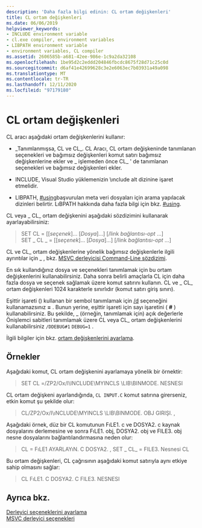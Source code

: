 ```yaml
---
description: 'Daha fazla bilgi edinin: CL ortam değişkenleri'
title: CL ortam değişkenleri
ms.date: 06/06/2019
helpviewer_keywords:
- INCLUDE environment variable
- cl.exe compiler, environment variables
- LIBPATH environment variable
- environment variables, CL compiler
ms.assetid: 2606585b-a681-42ee-986e-1c9a2da32108
ms.openlocfilehash: 1be95d2c2eddd204846fbcdc8675f28d71c25c0d
ms.sourcegitcommit: d6af41e42699628c3e2e6063ec7b03931a49a098
ms.translationtype: MT
ms.contentlocale: tr-TR
ms.lasthandoff: 12/11/2020
ms.locfileid: "97179180"
---
```

# <a name="cl-environment-variables"></a>CL ortam değişkenleri

CL aracı aşağıdaki ortam değişkenlerini kullanır:

- \_Tanımlanmışsa, CL ve CL_. CL Aracı, CL ortam değişkeninde tanımlanan seçenekleri ve bağımsız değişkenleri komut satırı bağımsız değişkenlerine ekler ve \_ işlemeden önce CL_ ' de tanımlanan seçenekleri ve bağımsız değişkenleri ekler.

- INCLUDE, Visual Studio yüklemenizin \ınclude alt dizinine işaret etmelidir.

- LIBPATH, [#using](../../preprocessor/hash-using-directive-cpp.md)başvurulan meta veri dosyaları için arama yapılacak dizinleri belirtir. LıBPATH hakkında daha fazla bilgi için bkz. [#using](../../preprocessor/hash-using-directive-cpp.md).

CL veya \_ CL_ ortam değişkenini aşağıdaki sözdizimini kullanarak ayarlayabilirsiniz:

> SET CL = [[*seçenek*]... [*Dosya*]...] [/link *bağlantısı-opt* ...] \
> SET \_ CL \_ = [[*seçenek*]... [*Dosya*]...] [/link *bağlantısı-opt* ...]

CL ve CL_ ortam değişkenlerine yönelik bağımsız değişkenlerle ilgili ayrıntılar için \_ , bkz. [MSVC derleyicisi Command-Line sözdizimi](compiler-command-line-syntax.md).

En sık kullandığınız dosya ve seçenekleri tanımlamak için bu ortam değişkenlerini kullanabilirsiniz. Daha sonra belirli amaçlarla CL için daha fazla dosya ve seçenek sağlamak üzere komut satırını kullanın. CL ve \_ CL_ ortam değişkenleri 1024 karakterle sınırlıdır (komut satırı giriş sınırı).

Eşittir işareti () kullanan bir sembol tanımlamak için [/d](d-preprocessor-definitions.md) seçeneğini kullanamazsınız **=** . Bunun yerine, eşittir işareti için sayı işaretini ( **#** ) kullanabilirsiniz. Bu şekilde, \_ (örneğin, tanımlamak için) açık değerlerle Önişlemci sabitleri tanımlamak üzere CL veya CL_ ortam değişkenlerini kullanabilirsiniz `/DDEBUG#1` `DEBUG=1` .

İlgili bilgiler için bkz. [ortam değişkenlerini ayarlama](../setting-the-path-and-environment-variables-for-command-line-builds.md).

## <a name="examples"></a>Örnekler

Aşağıdaki komut, CL ortam değişkenini ayarlamaya yönelik bir örnektir:

> SET CL =/ZP2/Ox/I\INCLUDE\MYINCLS \LIB\BINMODE. NESNESI

CL ortam değişkeni ayarlandığında, `CL INPUT.C` komut satırına girerseniz, etkin komut şu şekilde olur:

> CL/ZP2/Ox/I\ıNCLUDE\MYINCLS \LIB\BINMODE. OBJ GIRIŞI. ,

Aşağıdaki örnek, düz bir CL komutunun FıLE1. c ve DOSYA2. c kaynak dosyalarını derlemesine ve sonra FıLE1. obj, DOSYA2. obj ve FILE3. obj nesne dosyalarını bağlantılandırmasına neden olur:

> CL = FıLE1 AYARLAYıN. C DOSYA2. ,
> SET \_ CL_ = FILE3. Nesnesi
> CL

Bu ortam değişkenleri, CL çağrısının aşağıdaki komut satırıyla aynı etkiye sahip olmasını sağlar:

> CL FıLE1. C DOSYA2. C FILE3. NESNESI

## <a name="see-also"></a>Ayrıca bkz.

[Derleyici seçeneklerini ayarlama](compiler-command-line-syntax.md) \
[MSVC derleyici seçenekleri](compiler-options.md)
